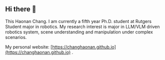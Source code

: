 ## Hi there 👋

This Haonan Chang. I am currently a fifth year Ph.D. student at Rutgers Student major in robotics. My research interest is major in LLM/VLM driven robotics system, scene understanding and  manipulation under complex scenarios.

My personal website: [https://changhaonan.github.io](https://changhaonan.github.io) .
<!--
**changhaonan/changhaonan** is a ✨ _special_ ✨ repository because its `README.md` (this file) appears on your GitHub profile.

Here are some ideas to get you started:

- 🔭 I’m currently working on ...
- 🌱 I’m currently learning ...
- 👯 I’m looking to collaborate on ...
- 🤔 I’m looking for help with ...
- 💬 Ask me about ...
- 📫 How to reach me: ...
- 😄 Pronouns: ...
- ⚡ Fun fact: ...
-->
